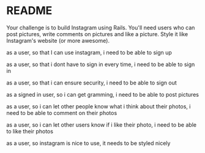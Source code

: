 # README

Your challenge is to build Instagram using Rails. You'll need users who can post pictures, write comments on pictures and like a picture. Style it like Instagram's website (or more awesome).

as a user,
so that I can use instagram,
i need to be able to sign up

as a user,
so that i dont have to sign in every time,
i need to be able to sign in

as a user,
so that i can ensure security,
i need to be able to sign out

as a signed in user,
so i can get gramming,
i need to be able to post pictures

as a user,
so i can let other people know what i think about their photos,
i need to be able to comment on their photos

as a user,
so i can let other users know if i like their photo,
i need to be able to like their photos

as a user,
so instagram is nice to use,
it needs to be styled nicely

